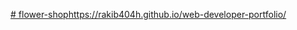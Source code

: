 [# flower-shop](https://rakib404h.github.io/web-developer-portfolio/)https://rakib404h.github.io/web-developer-portfolio/
